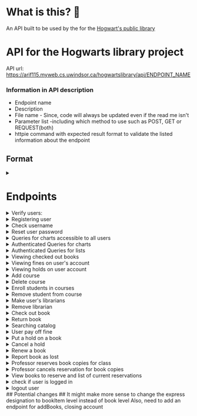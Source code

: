 # What is this? 🤔
An API built to be used by the for the [Hogwart's public library](https://abdullaharif.tech/hogwartslibrary/)

# API for the Hogwarts library project #
API url: https://arif115.myweb.cs.uwindsor.ca/hogwartslibrary/api/ENDPOINT_NAME

### Information in API description ###
* Endpoint name
* Description
* File name - Since, code will always be updated even if the read me isn't
* Parameter list -including which method to use such as POST, GET or REQUEST(both)
* httpie command with expected result format to validate the listed information about the endpoint

## Format ##
<details>
<summary> </summary>

    1. Description: 
    2. fileName.php --> /api/fileName
    3. Parameter list:
    4. httpie command:
</details>

# Endpoints #
<details>
<summary> Verify users: </summary>

    1. Description: Log the user in and then store the cookie
    2. verifyUser.php  --> /api/verifyUser
    3. Parameter list:
        Accepts POST variable:  username, password, userType
        userType (valid values) : professor, student, headmaster, user, librarian
    4. httpie command:
        http --session=/tmp/session.json --form POST https://arif115.myweb.cs.uwindsor.ca/hogwartslibrary/api/verifyUser username='hGranger' password='actors1Reserve9Vegas7Portugal9Plants' userType='librarian'
</details>

<details>
<summary> Registering user </summary>

    1. Description: Users can register for their own account if they have a registration passcode 
    2. userManagement/addUser.php --> /api/userManagement/addUsers
    3. Parameter list:
        Accepts POST variable: fname, lname, userType, username, password, passcode
        // IF user is a student we need parameter of house and major
        // If professor we need department
        userType (valid values) : professor, student, headmaster
        
    4. httpie command:
        http --session=/tmp/session.json --form POST https://arif115.myweb.cs.uwindsor.ca/hogwartslibrary/api/userManagement/addUser username='JKRowling' password='whats in a dream' userType='professor'  fname='Joanne' lname='Rowling' department='English' passcode='ENTER_THE_PASSCODE'
   
*Note: it might make sense to separate the endpoints for different user types.*
</details>

<details>
<summary> Check username </summary>

    1. Description: Check if username/email is in database
    2. userManagement/checkUserName.php  --> /api/userManagement/checkUserName
    3. Parameter list: 
         Accepts POST variable: username
    4. httpie command:
        http --session=/tmp/session.json --form POST https://arif115.myweb.cs.uwindsor.ca/hogwartslibrary/api/userManagement/checkUserName username='Snape1@hogwarts.com'

</details>

<details>
<summary> Reset user password</summary>

    1. Description: The headmaster has the power to reset user's passwords
    2. userManagement/resetPassword.php --> /api/userManagement/resetPassword
    3. Parameter list:
        Accepts POST variable: uID, uPassword, developerPassword
    4. httpie command:
        http -f --session=/tmp/session.json POST https://arif115.myweb.cs.uwindsor.ca/hogwartslibrary/api/userManagement/resetPassword uID=userID uPassword='newPasss' developerPassword='devPass'

</details>

<details>
<summary> Queries for charts accessible to all users </summary>

    1. Description: Queries used to create charts and table that give meta 
    information about the system. These queries can be accessed by guest users as well
    2. chart/guestCharts.php --> /api/chart/guestCharts
    3. Parameter list:
        Accepts request variable: chartType
        Current charts are: category,  major, allTime, houseFine, 
    4. httpie command:
         http --session=/tmp/session.json --form POST https://arif115.myweb.cs.uwindsor.ca/hogwartslibrary/api/chart/guestCharts chartType='houseFine'
         http --session=/tmp/session.json --form POST https://arif115.myweb.cs.uwindsor.ca/hogwartslibrary/api/chart/guestCharts chartType='category'
         http --session=/tmp/session.json --form POST https://arif115.myweb.cs.uwindsor.ca/hogwartslibrary/api/chart/guestCharts chartType='major'
         http --session=/tmp/session.json --form POST https://arif115.myweb.cs.uwindsor.ca/hogwartslibrary/api/chart/guestCharts chartType='allTime'

</details>

<details>
<summary> Authenticated Queries for charts </summary>

    1. Description: Queries used to create charts and table that give meta 
    information about the system. These can be accessed by the users with the correct privilege.
        privilege list - where headmaster can access result from any query
        headmaster -> librarian -> professor -> student
        This API also allows default values for some users
        So, if logged in as a student - you will receive result for the default student query
        This is useful if the front-end is flexible and can handle different queries
        Then we can change the default query in the back-end and the front-end will automatically 
        be updated. However, this will cause them to be coupled. 
        For this reason I recommend not relying on the default query and have only 
        included them for backward compatibility.
    2. chart/loggedInChart.php --> /api/chart/loggedInChart
    3. Parameter list:
        Accepts POST variable: chartType
        if headmaster
            valid values: reservationList, fineList, activeList
        if librarian
            valid values: unusedList, lostList
        if professor
            valid values: activityPerMajorAndDepartment
        if student
            valid values: numBooksPerCategory
    4. httpie command:
        if headmaster 
        http --session=/tmp/session.json --form POST https://arif115.myweb.cs.uwindsor.ca/hogwartslibrary/api/chart/loggedInChart chartType='reservationList'
        http --session=/tmp/session.json --form POST https://arif115.myweb.cs.uwindsor.ca/hogwartslibrary/api/chart/loggedInChart chartType='fineList'
        http --session=/tmp/session.json --form POST https://arif115.myweb.cs.uwindsor.ca/hogwartslibrary/api/chart/loggedInChart chartType='activeList'
        If librarian 
        http --session=/tmp/session.json --form POST https://arif115.myweb.cs.uwindsor.ca/hogwartslibrary/api/chart/loggedInChart chartType='unusedList'
        http --session=/tmp/session.json --form POST https://arif115.myweb.cs.uwindsor.ca/hogwartslibrary/api/chart/loggedInChart chartType='lostList'
        If professor
        http --session=/tmp/session.json --form POST https://arif115.myweb.cs.uwindsor.ca/hogwartslibrary/api/chart/loggedInChart chartType='activityPerMajorAndDepartment'
        If student
        http --session=/tmp/session.json --form POST https://arif115.myweb.cs.uwindsor.ca/hogwartslibrary/api/chart/loggedInChart chartType='numBooksPerCategory'
</details>

<details>
<summary>Authenticated Queries for lists </summary>

    1. Description: Queries used to create lists and tables that give meta information 
    about the system. These can be only accessed by the users of the correct userType. 
    So, to view the librarian queries you have to be a librarian. 
    2. loadList.php --> /api/loadList
    3. Parameter list:
        Accepts POST variable: listType
        if headmaster
            valid values: loadPotentialLibrarian, loadLibrarian, loadCourses, loadEnrollment, loadStudents, loadProfessor, loadMember, loadUsers
        if librarian
            valid values: loadPotentialBorrower, loadFinedMember, loadBookBarcode
    4. httpie command:
         http --session=/tmp/session.json --form POST https://arif115.myweb.cs.uwindsor.ca/hogwartslibrary/api/loadList listType='loadPotentialLibrarian'
         http --session=/tmp/session.json --form POST https://arif115.myweb.cs.uwindsor.ca/hogwartslibrary/api/loadList listType='loadLibrarian'
         http --session=/tmp/session.json --form POST https://arif115.myweb.cs.uwindsor.ca/hogwartslibrary/api/loadList listType='loadCourses'
         http --session=/tmp/session.json --form POST https://arif115.myweb.cs.uwindsor.ca/hogwartslibrary/api/loadList listType='loadEnrollment'
         http --session=/tmp/session.json --form POST https://arif115.myweb.cs.uwindsor.ca/hogwartslibrary/api/loadList listType='loadStudents'
         http --session=/tmp/session.json --form POST https://arif115.myweb.cs.uwindsor.ca/hogwartslibrary/api/loadList listType='loadProfessor'
         http --session=/tmp/session.json --form POST https://arif115.myweb.cs.uwindsor.ca/hogwartslibrary/api/loadList listType='loadMember'
         http --session=/tmp/session.json --form POST https://arif115.myweb.cs.uwindsor.ca/hogwartslibrary/api/loadList listType='loadUsers'

         http --session=/tmp/session.json --form POST https://arif115.myweb.cs.uwindsor.ca/hogwartslibrary/api/loadList listType='loadPotentialBorrower'
         http --session=/tmp/session.json --form POST https://arif115.myweb.cs.uwindsor.ca/hogwartslibrary/api/loadList listType='loadFinedMember'
         http --session=/tmp/session.json --form POST https://arif115.myweb.cs.uwindsor.ca/hogwartslibrary/api/loadList listType='loadBookBarcode'

</details>

<details>
<summary> Viewing checked out books </summary>

    1. Description:  Users can view books checked on their account
    2. user/userCheckedOut.php --> /api/user/userCheckedOut
    3. Parameter list:
    4. httpie command:
         http --session=/tmp/session.json --form POST https://arif115.myweb.cs.uwindsor.ca/hogwartslibrary/api/user/userCheckedOut

</details>

<details>
<summary> Viewing fines on user's account</summary>

    1. Description: Users can view the fines on their account
    2. user/userFines.php --> /api/user/userFines
    3. Parameter list:
        Accepts POST variable: listType: distinguish if we just want the total fine or a 
        list of the transaction with fines
        listType=getOutstandingFineOnAccount - retrieves the amount the user owes
        listType=getTransactionWithFines - retrieves all fines where the user had a fine 
        Future - May not show fines that are no longer relevant - e.g. over the 
        total outstanding fine on the user's account
    4. httpie command:
         http --session=/tmp/session.json --form POST https://arif115.myweb.cs.uwindsor.ca/hogwartslibrary/api/user/userFines listType='getOutstandingFineOnAccount'
         http --session=/tmp/session.json --form POST https://arif115.myweb.cs.uwindsor.ca/hogwartslibrary/api/user/userFines listType='getTransactionWithFines'
</details>

<details>
<summary> Viewing holds on user account </summary>

    1. Description: Users can view and track their holds
    2. user/userHolds.php --> /api/user/userHolds
    3. Parameter list:
    4. httpie command:
         http --session=/tmp/session.json --form POST https://arif115.myweb.cs.uwindsor.ca/hogwartslibrary/api/user/userHolds

</details>

<details>
<summary>Add course </summary>

    1. Description: Headmaster can add courses to the database
    2. headmaster/addCourses.php --> /api/headmaster/addCourses
    3. Parameter list: courseName & professorID
        Accepts POST variable: 
    4. httpie command:
         http --session=/tmp/session.json --form POST https://arif115.myweb.cs.uwindsor.ca/hogwartslibrary/api/headmaster/addCourses courseName='The language of magic' professorID=397

</details>

<details>
<summary> Delete course</summary>

    1. Description: Headmaster can delete courses from the database
    2. headmaster/deleteCourses.php --> /api/headmaster/deleteCourses
    3. Parameter list: 
        Accepts POST variable: courseID
    4. httpie command:
         http --session=/tmp/session.json --form POST https://arif115.myweb.cs.uwindsor.ca/hogwartslibrary/api/headmaster/deleteCourses courseID=26

</details>

<details>
<summary> Enroll students in courses</summary>

    1. Description: The headmaster can enroll students into the courses they are going 
    to take this semester 
    2. headmaster/addEnrollment.php --> /api/headmaster/addEnrollment
    3. Parameter list: 
        Accepts POST variable: courseID, studentID
    4. httpie command:
        http --session=/tmp/session.json --form POST https://arif115.myweb.cs.uwindsor.ca/hogwartslibrary/api/headmaster/addEnrollment courseID=4 studentID=18

</details>

<details>
<summary> Remove student from course</summary>

    1. Description: The headmaster can also remove students from their classes
    2. headmaster/deleteEnrollment.php --> /api/headmaster/deleteEnrollment
    3. Parameter list: 
        Accepts POST variable: enrollmentNumber
    4. httpie command:
         http --session=/tmp/session.json --form POST https://arif115.myweb.cs.uwindsor.ca/hogwartslibrary/api/headmaster/deleteEnrollment enrollmentNumber=18

</details>

<details>
<summary> Make user's librarians</summary>

    1. Description: Allow headmaster to grant librarian privileges to users
    2. headmaster/addLibrarian.php --> /api/headmaster/addLibrarian
    3. Parameter list:
        Accepts POST variable: userID
    4. httpie command:  http --session=/tmp/session.json --form POST https://arif115.myweb.cs.uwindsor.ca/hogwartslibrary/api/headmaster/addLibrarian userID=589

</details>

<details>
<summary> Remove librarian</summary>

    1. Description: This api will be used to revoke librarian privileges from an account. 
    In the back-end we mark the librarian account as deactivated instead of 
    deleting them, to ensure integrity
    2. headmaster/deleteLibrarian.php --> /api/headmaster/deleteLibrarian
    3. Parameter list:
        Accepts POST variable: userID
    4. httpie command:
        http --session=/tmp/session.json --form POST https://arif115.myweb.cs.uwindsor.ca/hogwartslibrary/api/headmaster/deleteLibrarian userID=589

</details>

<details>
<summary> Check out book</summary>

    1. Description: Endpoint used by librarian's to checkout book to users
    2. librarian/checkOut.php --> /api/librarian/checkOut
    3. Parameter list:
        Accepts POST variable: bookBarcode, borrowedBy
    4. httpie command:  http -f --session=/tmp/session.json POST https://arif115.myweb.cs.uwindsor.ca/hogwartslibrary/api/librarian/checkOut bookBarcode=902773774468 borrowedBy=2

</details>

<details>
<summary> Return book </summary>

    1. Description:  Endpoint used by librarian's to return book for users. When book is returned we add fine to the user's account, store the librarian who returned the book. We also decrement the numberOfBooks on the members account. And, if the book is on hold, we reserve the book to the first user in line.
    2. librarian/returnBook.php --> /api/librarian/returnBook
    3. Parameter list: 
        Accepts POST variable: bookBarcode
    4. httpie command:
         http -f --session=/tmp/session.json POST https://arif115.myweb.cs.uwindsor.ca/hogwartslibrary/api/librarian/returnBook bookBarcode=902773774468 

</details>

<details>
<summary> Searching catalog </summary>

    1. Description: API used to search the catalog. You can search for books title, 
    author, ISBN, tag or keyword which searches through all of the other search method
    2. library/searchCatalogue.php --> /api/library/searchCatalogue
    3. Parameter list:
        Accepts REQUEST variable: searchType, searchWord
            searchType (valid values): keyword, title, author, ISBN, tag
    4. httpie command:

</details>

<details>
<summary> User pay off fine</summary>

    1. Description: A librarian can authorize a payment toward user fines
    2. librarian/payFine.php --> /api/librarian/payFine
    3. Parameter list:
        Accepts POST variable: pay, userID
    4. httpie command: 
         http -f --session=/tmp/session.json POST https://arif115.myweb.cs.uwindsor.ca/hogwartslibrary/api/librarian/payFine pay=40 userID=5

</details>

<details>
<summary> Put a hold on a book</summary>

    1. Description: Endpoint handles the case where either a user tries to place a hold on a book,a librarian places a hold on the behalf of a user or either of those two cases where the book is also reserved for a class
    2. library/holdBook.php --> /api/library/holdBook
    3. Parameter list:
        Accepts POST variable: bookISBN 
        if librarian is placing hold on behalf of user: userID
        If hold is for a book reserved for course: courseID
    4. httpie command:
        http -f --session=/tmp/session.json POST https://arif115.myweb.cs.uwindsor.ca/hogwartslibrary/api/library/holdBooks userID=500  bookISBN='978-1-6685-9857-3'

</details>

<details>
<summary> Cancel a hold</summary>

    1. Description: Allow user to cancel a hold or a librarian to cancel a hold on their behalf. If there are other users waiting for a book, the book will be reserved for them. 
    2. library/cancelHoldBook.php --> /api/library/cancelHoldBook
    3. Parameter list:
        Accepts POST variable: holdID
        if librarian: userID
    4. httpie command:
        http -f --session=/tmp/session.json POST https://arif115.myweb.cs.uwindsor.ca/hogwartslibrary/api/library/cancelHoldBooks userID=50  holdID=14

</details>

<details>
<summary> Renew a book</summary>

    1. Description: Allow users to renew books if there are no holds on the book. A book can be renewed a maximum of two times
    2. library/renewBooks.php --> /api/library/renewBooks
    3. Parameter list:
        Accepts POST variable: bookBarcode, userID (if librarian)
    4. httpie command:
         http -f --session=/tmp/session.json POST https://arif115.myweb.cs.uwindsor.ca/hogwartslibrary/api/library/renewBooks bookBarcode=902773774468 userID=2

</details>

<details>
<summary> Report book as lost</summary>

    1. Description: A user can report a book as lost and then pay off a portion of the cost of buying the book. A librarian CANNOT report a book as lost on behalf of a user
    2. library/lostBook.php --> /api/library/lostBook
    3. Parameter list:
        Accepts POST variable: bookBarcode
    4. httpie command:
         http -f --session=/tmp/session.json POST https://arif115.myweb.cs.uwindsor.ca/hogwartslibrary/api/library/lostBook bookBarcode=902773770485

</details>

<details>
<summary> Professor reserves book copies for class </summary>

    1. Description: Professors can reserve up to 10 of any book for any of their course, this will make it so only students of that class can place a hold and checkout those books.
    2. reservation/addReservation.php --> /api/reservation/addReservation
    3. Parameter list:
        Accepts POST variable: courseID, bookISBN, numCopies - userID(if librarian)
    4. httpie command:
         http -f --session=/tmp/session.json POST https://arif115.myweb.cs.uwindsor.ca/hogwartslibrary/api/reservation/addReservation courseID=18 bookISBN='978-0-6514-7775-8' numCopies=10 userID=577

</details>

<details>
<summary>Professor cancels reservation for book copies</summary>

    1. Description: Remove all copies of the reserved book for the given course
    2. reservation/deleteReservation.php --> /api/reservation/deleteReservation
    3. Parameter list:
        Accepts POST variable: courseID, bookISBN - userID(if librarian)
    4. httpie command:
        http -f --session=/tmp/session.json POST https://arif115.myweb.cs.uwindsor.ca/hogwartslibrary/api/reservation/deleteReservation courseID=18 bookISBN='978-0-6514-7775-8' userID=577

</details>

<details>
<summary> View books to reserve and list of current reservations</summary>

    1. Description: Lists related to reserving books, will be re factored into separate endpoint later
    2. reservation/reservationList.php --> /api/reservation/reservationList
    3. Parameter list:
        Accepts POST variable: listType
        listType valid values: loadReservedBooks, loadCoursesStudent, loadCoursesProfessor, loadAvailableBooks, loadProfessor
        for loadReservedBooks - we need a courseID - these should really be their own endpoint...
        If librarian: we must put in userID
    4. httpie command:
            -  http --session=/tmp/session.json --form POST https://arif115.myweb.cs.uwindsor.ca/hogwartslibrary/api/reservation/reservationList listType='loadCoursesProfessor' userID=3
            - http --session=/tmp/session.json --form POST https://arif115.myweb.cs.uwindsor.ca/hogwartslibrary/api/reservation/reservationList listType='loadAvailableBooks'
            - http --session=/tmp/session.json --form POST https://arif115.myweb.cs.uwindsor.ca/hogwartslibrary/api/reservation/reservationList listType='loadProfessor'

</details>

<details>
<summary> check if user is logged in</summary>

    1. Description: returns true if user is logged in and false if they are not 
    2. user/isLoggedIn.php --> /api/user/isLoggedIn
    3. Parameter list:
    4. httpie command: 
         http --session=/tmp/session.json --form POST https://arif115.myweb.cs.uwindsor.ca/hogwartslibrary/api/user/isLoggedIn

</details>

<details>
<summary> logout user</summary>

    1. Description: Logout the user
    2. user/logout.php --> /api/user/logout
    3. Parameter list:
    4. httpie command: 
         http --session=/tmp/session.json --form POST https://arif115.myweb.cs.uwindsor.ca/hogwartslibrary/api/user/logout

</details>
## Potential changes ##
It might make more sense to change the express designation to bookItem level instead of book level
Also, need to add an endpoint for addBooks, closing account